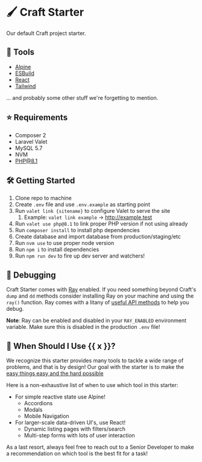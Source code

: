 # 🖌 Craft Starter
Our default Craft project starter.

## 🧰 Tools
- [Alpine](https://github.com/alpinejs/alpine)
- [ESBuild](https://esbuild.github.io/)
- [React](https://reactjs.org/)
- [Tailwind](https://tailwindcss.com/)

... and probably some other stuff we're forgetting to mention.

## ⭐️ Requirements
- Composer 2
- Laravel Valet
- MySQL 5.7
- NVM
- PHP@8.1

## 🛠 Getting Started
1. Clone repo to machine
2. Create `.env` file and use `.env.example` as starting point
3. Run `valet link {sitename}` to configure Valet to serve the site
   1. Example: `valet link example` -> http://example.test
4. Run `valet use php@8.1` to link proper PHP version if not using already
5. Run `composer install` to install php dependencies
6. Create database and import database from production/staging/etc
7. Run `nvm use` to use proper node version
8. Run `npm i` to install dependencies
9. Run `npm run dev` to fire up dev server and watchers!

## 🐞 Debugging
Craft Starter comes with [Ray](https://plugins.craftcms.com/craft-ray) enabled. If you need something beyond Craft's `dump` and `dd` methods consider installing Ray on your machine and using the `ray()` function. Ray comes with a litany of [useful API methods](https://spatie.be/docs/ray/v1/usage/reference) to help you debug.

**Note**: Ray can be enabled and disabled in your `RAY_ENABLED` environment variable. Make sure this is disabled in the production `.env` file!

## 🤔 When Should I Use {{ x }}?
We recognize this starter provides many tools to tackle a wide range of problems, and that is by design! Our goal with the starter is to make the [easy things easy and the hard possible](https://www.quora.com/What-is-the-story-behind-Alan-Kay-s-adage-Simple-things-should-be-simple-complex-things-should-be-possible/answer/Alan-Kay-11)

Here is a non-exhaustive list of when to use which tool in this starter:
- For simple reactive state use Alpine!
  - Accordions
  - Modals
  - Mobile Navigation
- For larger-scale data-driven UI's, use React!
  - Dynamic listing pages with filters/search
  - Multi-step forms with lots of user interaction

As a last resort, always feel free to reach out to a Senior Developer to make a recommendation on which tool is the best fit for a task!
